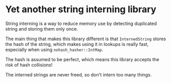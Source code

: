 # Yet another string interning library

String interning is a way to reduce memory use by detecting duplicated string and storing them only once.

The main thing that makes this library different is that
`InternedString` stores the hash of the string, which makes
using it in lookups is really fast, especially when using `nohash_hasher::IntMap`.

The hash is assumed to be perfect, which means this library accepts the risk of hash collisions!

The interned strings are never freed, so don't intern too many things.
